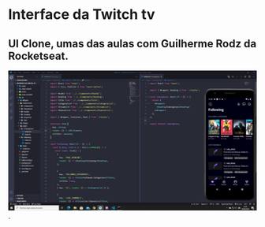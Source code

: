 # Interface da Twitch tv
## UI Clone, umas das aulas com Guilherme Rodz da Rocketseat.

![Interface-da-Twitch-tv](https://github.com/mariocesar33/Interface-da-Twitch-tv/blob/master/iterface-twitch-tv.png).